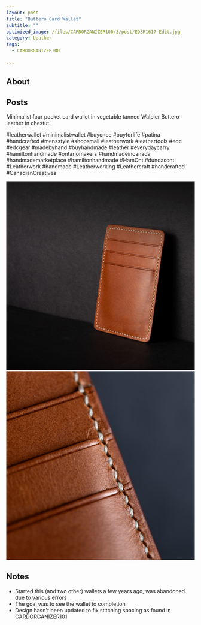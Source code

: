 ```yaml
---
layout: post
title: "Buttero Card Wallet"
subtitle: "" 
optimized_image: /files/CARDORGANIZER100/3/post/EOSR1617-Edit.jpg
category: Leather
tags:
  - CARDORGANIZER100

---
```


## About

## Posts

Minimalist four pocket card wallet in vegetable tanned Walpier Buttero leather in chestut.

#leatherwallet #minimalistwallet #buyonce #buyforlife #patina #handcrafted #mensstyle #shopsmall #leatherwork #leathertools #edc #edcgear #madebyhand #buyhandmade #leather #everydaycarry #hamiltonhandmade #ontariomakers #handmadeincanada #handmademarketplace #hamiltonhandmade #HamOnt #dundasont #Leatherwork #handmade #Leatherworking #Leathercraft #handcrafted #CanadianCreatives

<img src="/files/CARDORGANIZER100/3/post/EOSR1617-Edit.jpg">

<img src="/files/CARDORGANIZER100/3/post/EOSR1608-Edit.jpg">

## Notes

- Started this (and two other) wallets a few years ago, was abandoned due to various errors
- The goal was to see the wallet to completion
- Design hasn't been updated to fix stitching spacing as found in CARDORGANIZER101

